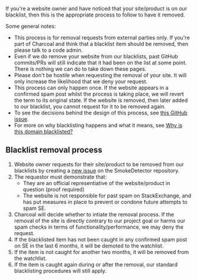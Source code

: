 If you're a website owner and have noticed that your site/product is on our blacklist, then this is the appropriate process to follow to have it removed.

Some general notes:
* This process is for removal requests from external parties only. If you're part of Charcoal and think that a blacklist item should be removed, then please talk to a code admin.
* Even if we do remove your website from our blacklists, past GitHub commits/PRs will still indicate that it had been on the list at some point. There is nothing we can do to take down these pages.
* Please don't be hostile when requesting the removal of your site. It will only increase the likelihood that we deny your request.
* This process can only happen once. If the website appears in a confirmed spam post whilst the process is taking place, we will revert the term to its original state. If the website is removed, then later added to our blacklist, you cannot request for it to be removed again.
* To see the decisions behind the design of this process, see [this GitHub issue](https://github.com/Charcoal-SE/metasmoke/issues/304).
* For more on why blacklisting happens and what it means, see [Why is this domain blacklisted?](../why-blacklisted)

## Blacklist removal process

1. Website owner requests for their site/product to be removed from our blacklists by creating a [new issue](https://github.com/Charcoal-SE/SmokeDetector/issues/new) on the SmokeDetector repository.
2. The requestor must demonstrate that:
      - They are an official representiative of the website/product in question (proof required)
      - The website is not responsible for past spam on StackExchange, and has put measures in place to prevent or condone future attempts to spam SE.
3. Charcoal will decide whether to intiate the removal process. If the removal of the site is directly contrary to our project goal or harms our spam checks in terms of functionality/performance, we may deny the request.
4. If the blacklisted item has not been caught in any confirmed spam post on SE in the last 6 months, it will be demoted to the watchlist.
5. If the item is not caught for another two months, it will be removed from the watchlist.
6. If the item is caught again during or after the removal, our standard blacklisting procedures will still apply.